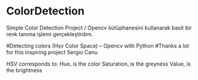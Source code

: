 # ColorDetection
 Simple Color Detection Project / Opencv kütüphanesini kullanarak basit bir renk tanıma işlemi gerçekleştirdim.

#Detecting colors (Hsv Color Space) – Opencv with Python 
#Thanks a lot for this inspiring project Sergio Canu

HSV corresponds to:
Hue, is the color
Saturation, is the greyness
Value, is the brightness

